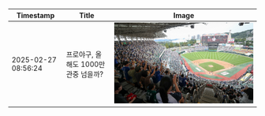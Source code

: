 | Timestamp           | Title                             | Image                                     |
|---------------------|-----------------------------------|-------------------------------------------|
| 2025-02-27 08:56:24 | 프로야구, 올해도 1000만 관중 넘을까? | ![Image](images/1740646585180_프로야구__올해도_1000만_관중_넘_image.jpg) |
